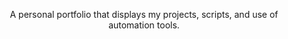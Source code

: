 <center><p>
  A personal portfolio that displays my projects, scripts, and use of automation tools.
</p></center>
